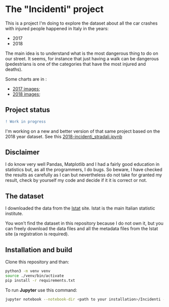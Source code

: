 # The "Incidenti" project

This is a project I'm doing to explore the dataset about all the car crashes with injured people happened in Italy in the years:

- 2017
- 2018

The main idea is to understand what is the most dangerous thing to do on our street. It seems, for instance that just having 
a walk can be dangerous (pedestrians is one of the categories that have the most injured and deaths).

Some charts are in :
- [2017 images](./images/2017);
- [2018 images](./images/2018);

## Project status
```diff
! Work in progress
```
I'm working on a new and better version of that same project based on the 2018 year dataset.
See this [2018-incidenti_stradali.ipynb](./notebook/2018-incidenti_stradali.ipynb)

## Disclaimer
I do know very well Pandas, Matplotlib and I had a fairly good education in statistics but, as all the programmers, I do bugs.
So beware, I have checked the results as carefully as I can but nevertheless do not take for granted my result, check by yourself my 
code and decide if it it is correct or not.

## The dataset
I downloaded the data from the [Istat](https://www.istat.it/it/) site. Istat is the main Italian statistic institute.

You won't find the dataset in this repository because I do not own it, but you can freely download the data files and all the metadata files  from the Istat site (a registration is required).
  
## Installation and build
Clone this repository and than:

```bash
python3 -m venv venv
source ./venv/bin/activate
pip install -r requirements.txt
```
To run **Jupyter** use this command:
```bash
jupyter notebook --notebook-dir <path to your installation>/Incidenti --port=9191
```

